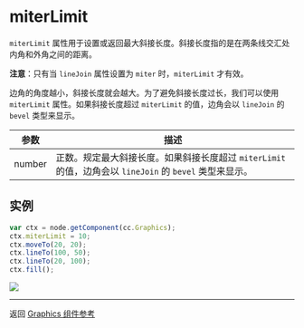 # miterLimit

`miterLimit` 属性用于设置或返回最大斜接长度。斜接长度指的是在两条线交汇处内角和外角之间的距离。

**注意**：只有当 `lineJoin` 属性设置为 `miter` 时，`miterLimit` 才有效。

边角的角度越小，斜接长度就会越大。为了避免斜接长度过长，我们可以使用 `miterLimit` 属性。如果斜接长度超过 `miterLimit` 的值，边角会以 `lineJoin` 的 `bevel` 类型来显示。

| 参数 | 描述
| -------------- | ----------- |
| number | 正数。规定最大斜接长度。如果斜接长度超过 `miterLimit` 的值，边角会以 `lineJoin` 的 `bevel` 类型来显示。

## 实例

```javascript
var ctx = node.getComponent(cc.Graphics);
ctx.miterLimit = 10;
ctx.moveTo(20, 20);
ctx.lineTo(100, 50);
ctx.lineTo(20, 100);
ctx.fill();
```

<a href="graphics/miterLimit.png"><img src="graphics/miterLimit.png"></a>


<hr>

返回 [Graphics 组件参考](../../components/graphics.md)
